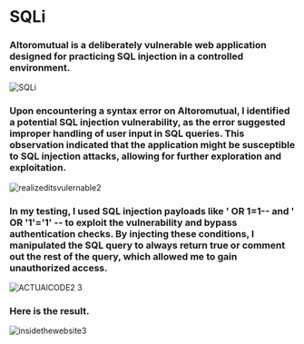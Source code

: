 # SQLi
### Altoromutual is a deliberately vulnerable web application designed for practicing SQL injection in a controlled environment.
![SQLi](https://github.com/user-attachments/assets/47d1c5a7-3c2a-4951-9c05-ed870c6485c7)

### Upon encountering a syntax error on Altoromutual, I identified a potential SQL injection vulnerability, as the error suggested improper handling of user input in SQL queries. This observation indicated that the application might be susceptible to SQL injection attacks, allowing for further exploration and exploitation.
![realizeditsvulernable2](https://github.com/user-attachments/assets/b48657b5-44b5-45a2-aff1-26dcf721aaa9)

### In my testing, I used SQL injection payloads like ' OR 1=1-- and ' OR '1'='1' -- to exploit the vulnerability and bypass authentication checks. By injecting these conditions, I manipulated the SQL query to always return true or comment out the rest of the query, which allowed me to gain unauthorized access.
![ACTUAlCODE2 3](https://github.com/user-attachments/assets/bd470ce1-ca3a-42b9-a4d3-399090768e6b)

### Here is the result.
![insidethewebsite3](https://github.com/user-attachments/assets/8b40cc3c-e8ca-46d5-a8c6-0caef4b5eda2)
